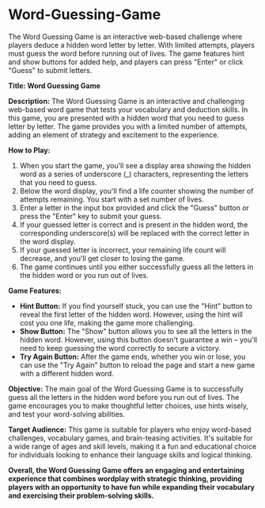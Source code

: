 # Word-Guessing-Game
The Word Guessing Game is an interactive web-based challenge where players deduce a hidden word letter by letter. With limited attempts, players must guess the word before running out of lives. The game features hint and show buttons for added help, and players can press "Enter" or click "Guess" to submit letters.


**Title: Word Guessing Game**

**Description:**
The Word Guessing Game is an interactive and challenging web-based word game that tests your vocabulary and deduction skills. In this game, you are presented with a hidden word that you need to guess letter by letter. The game provides you with a limited number of attempts, adding an element of strategy and excitement to the experience.

**How to Play:**
1. When you start the game, you'll see a display area showing the hidden word as a series of underscore (_) characters, representing the letters that you need to guess.
2. Below the word display, you'll find a life counter showing the number of attempts remaining. You start with a set number of lives.
3. Enter a letter in the input box provided and click the "Guess" button or press the "Enter" key to submit your guess.
4. If your guessed letter is correct and is present in the hidden word, the corresponding underscore(s) will be replaced with the correct letter in the word display.
5. If your guessed letter is incorrect, your remaining life count will decrease, and you'll get closer to losing the game.
6. The game continues until you either successfully guess all the letters in the hidden word or you run out of lives.

**Game Features:**
- **Hint Button:** If you find yourself stuck, you can use the "Hint" button to reveal the first letter of the hidden word. However, using the hint will cost you one life, making the game more challenging.
- **Show Button:** The "Show" button allows you to see all the letters in the hidden word. However, using this button doesn't guarantee a win – you'll need to keep guessing the word correctly to secure a victory.
- **Try Again Button:** After the game ends, whether you win or lose, you can use the "Try Again" button to reload the page and start a new game with a different hidden word.

**Objective:**
The main goal of the Word Guessing Game is to successfully guess all the letters in the hidden word before you run out of lives. The game encourages you to make thoughtful letter choices, use hints wisely, and test your word-solving abilities.

**Target Audience:**
This game is suitable for players who enjoy word-based challenges, vocabulary games, and brain-teasing activities. It's suitable for a wide range of ages and skill levels, making it a fun and educational choice for individuals looking to enhance their language skills and logical thinking.

**Overall, the Word Guessing Game offers an engaging and entertaining experience that combines wordplay with strategic thinking, providing players with an opportunity to have fun while expanding their vocabulary and exercising their problem-solving skills.**
